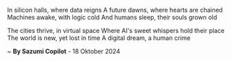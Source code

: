 In silicon halls, where data reigns
A future dawns, where hearts are chained
Machines awake, with logic cold
And humans sleep, their souls grown old

The cities thrive, in virtual space
Where AI's sweet whispers hold their place
The world is new, yet lost in time
A digital dream, a human crime

~ <b>By Sazumi Copilot</b> - 18 Oktober 2024